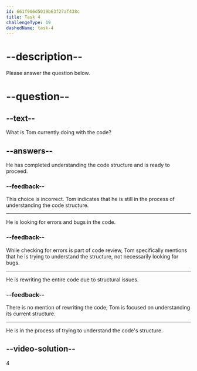```yaml
---
id: 661f906d5019b63f27af438c
title: Task 4
challengeType: 19
dashedName: task-4
---
```


<!--
AUDIO REFERENCE:
Tom: Sure. I'm still trying to understand the code structure here.
-->

# --description--

Please answer the question below.

# --question--

## --text--

What is Tom currently doing with the code?

## --answers--

He has completed understanding the code structure and is ready to proceed.

### --feedback--

This choice is incorrect. Tom indicates that he is still in the process of understanding the code structure.

---

He is looking for errors and bugs in the code.

### --feedback--

While checking for errors is part of code review, Tom specifically mentions that he is trying to understand the structure, not necessarily looking for bugs.

---

He is rewriting the entire code due to structural issues.

### --feedback--

There is no mention of rewriting the code; Tom is focused on understanding its current structure.

---

He is in the process of trying to understand the code's structure.

## --video-solution--

4
